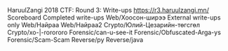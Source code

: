 HaruulZangi 2018 CTF: Round 3: Write-ups
https://r3.haruulzangi.mn/
Scoreboard
Completed write-ups
Web/Хоосон-ширээ
External write-ups only
Web/Найраа
Web/Найраа2
Crypto/Юлий-Цезарийн-төгсгөл
Crypto/xo-|-rorororo
Forensic/can-u-see-it
Forensic/Obfuscated-Arga-ys
Forensic/Scam-Scam
Reverse/py
Reverse/java
